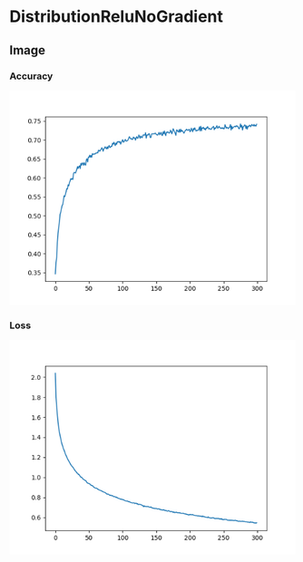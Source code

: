 # DistributionReluNoGradient
## Image
### Accuracy
![accuracy](./image/accuracy.png)

### Loss
![loss](./image/loss.png)